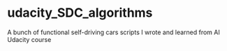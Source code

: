 # udacity_SDC_algorithms
A bunch of functional self-driving cars scripts I wrote and learned from AI Udacity course

